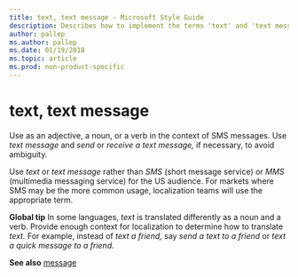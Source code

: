 ```yaml
---
title: text, text message - Microsoft Style Guide
description: Describes how to implement the terms 'text' and 'text message' in Microsoft content and provides a link to the message topic.
author: pallep
ms.author: pallep
ms.date: 01/19/2018
ms.topic: article
ms.prod: non-product-specific
---
```


# text, text message

Use as an adjective, a noun, or a verb in the context of SMS messages. Use *text message* and *send* or *receive* *a text message,* if necessary, to avoid ambiguity. 

Use *text* or *text message* rather than *SMS* (short message service) or *MMS* (multimedia
messaging service) for the US audience. For markets where SMS may be
the more common usage, localization teams will use the appropriate term.

**Global tip**  In some languages, *text* is translated differently as a noun and a verb. Provide enough context for localization to determine how to translate *text.* For example, instead of *text a friend,* say *send a text to a friend* or *text a quick message to a friend.*

**See also** [message](~/a-z-word-list-term-collections/m/message.md)
